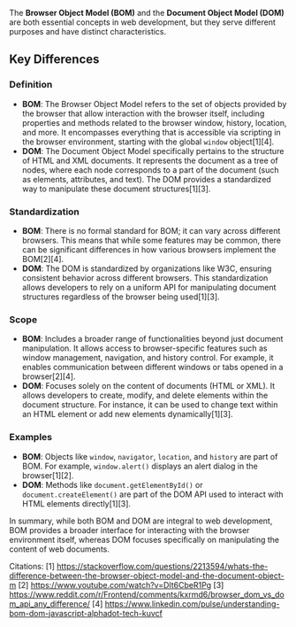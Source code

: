 The **Browser Object Model (BOM)** and the **Document Object Model (DOM)** are both essential concepts in web development,
but they serve different purposes and have distinct characteristics.

## Key Differences

### Definition

- **BOM**: The Browser Object Model refers to the set of objects provided by the browser that allow interaction with the
  browser itself, including properties and methods related to the browser window, history, location, and more. It encompasses
  everything that is accessible via scripting in the browser environment, starting with the global `window` object[1][4].
- **DOM**: The Document Object Model specifically pertains to the structure of HTML and XML documents. It represents the
  document as a tree of nodes, where each node corresponds to a part of the document (such as elements, attributes, and
  text). The DOM provides a standardized way to manipulate these document structures[1][3].

### Standardization

- **BOM**: There is no formal standard for BOM; it can vary across different browsers. This means that while some features
  may be common, there can be significant differences in how various browsers implement the BOM[2][4].
- **DOM**: The DOM is standardized by organizations like W3C, ensuring consistent behavior across different browsers. This
  standardization allows developers to rely on a uniform API for manipulating document structures regardless of the browser
  being used[1][3].

### Scope

- **BOM**: Includes a broader range of functionalities beyond just document manipulation. It allows access to
  browser-specific features such as window management, navigation, and history control. For example, it enables communication
  between different windows or tabs opened in a browser[2][4].
- **DOM**: Focuses solely on the content of documents (HTML or XML). It allows developers to create, modify, and delete
  elements within the document structure. For instance, it can be used to change text within an HTML element or add new
  elements dynamically[1][3].

### Examples

- **BOM**: Objects like `window`, `navigator`, `location`, and `history` are part of BOM. For example, `window.alert()`
  displays an alert dialog in the browser[1][2].
- **DOM**: Methods like `document.getElementById()` or `document.createElement()` are part of the DOM API used to interact
  with HTML elements directly[1][3].

In summary, while both BOM and DOM are integral to web development, BOM provides a broader interface for interacting with the
browser environment itself, whereas DOM focuses specifically on manipulating the content of web documents.

Citations: [1]
https://stackoverflow.com/questions/2213594/whats-the-difference-between-the-browser-object-model-and-the-document-object-m
[2] https://www.youtube.com/watch?v=DIt6CbeR1Pg [3]
https://www.reddit.com/r/Frontend/comments/kxrmd6/browser_dom_vs_dom_api_any_difference/ [4]
https://www.linkedin.com/pulse/understanding-bom-dom-javascript-alphadot-tech-kuvcf
